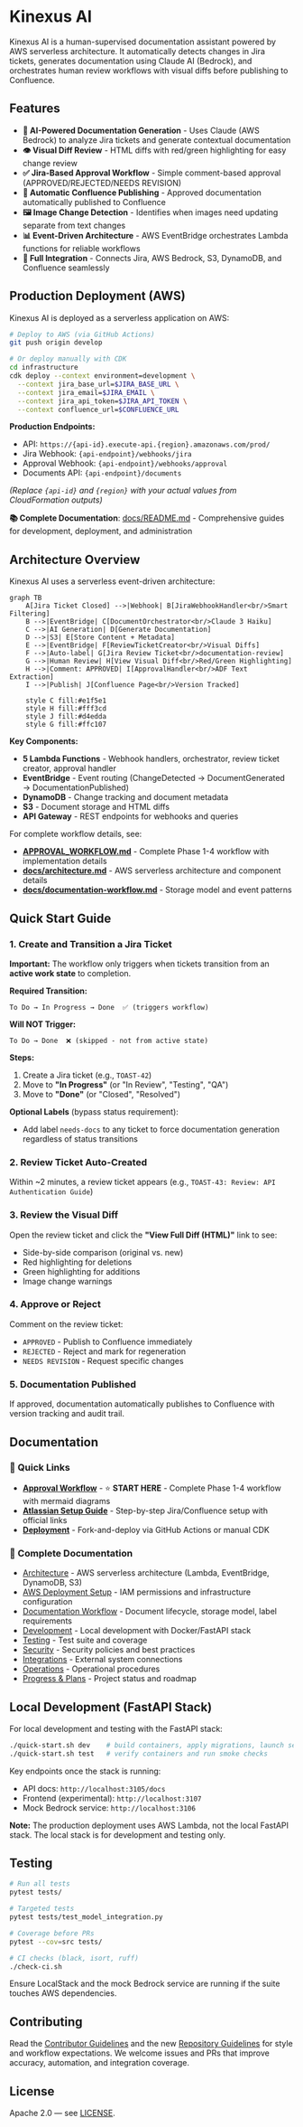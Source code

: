 # Kinexus AI

Kinexus AI is a human-supervised documentation assistant powered by AWS serverless architecture. It automatically detects changes in Jira tickets, generates documentation using Claude AI (Bedrock), and orchestrates human review workflows with visual diffs before publishing to Confluence.

## Features
- **🤖 AI-Powered Documentation Generation** - Uses Claude (AWS Bedrock) to analyze Jira tickets and generate contextual documentation
- **👁️ Visual Diff Review** - HTML diffs with red/green highlighting for easy change review
- **✅ Jira-Based Approval Workflow** - Simple comment-based approval (APPROVED/REJECTED/NEEDS REVISION)
- **🔄 Automatic Confluence Publishing** - Approved documentation automatically published to Confluence
- **🖼️ Image Change Detection** - Identifies when images need updating separate from text changes
- **📊 Event-Driven Architecture** - AWS EventBridge orchestrates Lambda functions for reliable workflows
- **🔗 Full Integration** - Connects Jira, AWS Bedrock, S3, DynamoDB, and Confluence seamlessly

## Production Deployment (AWS)

Kinexus AI is deployed as a serverless application on AWS:

```bash
# Deploy to AWS (via GitHub Actions)
git push origin develop

# Or deploy manually with CDK
cd infrastructure
cdk deploy --context environment=development \
  --context jira_base_url=$JIRA_BASE_URL \
  --context jira_email=$JIRA_EMAIL \
  --context jira_api_token=$JIRA_API_TOKEN \
  --context confluence_url=$CONFLUENCE_URL
```

**Production Endpoints:**
- API: `https://{api-id}.execute-api.{region}.amazonaws.com/prod/`
- Jira Webhook: `{api-endpoint}/webhooks/jira`
- Approval Webhook: `{api-endpoint}/webhooks/approval`
- Documents API: `{api-endpoint}/documents`

*(Replace `{api-id}` and `{region}` with your actual values from CloudFormation outputs)*

**📚 Complete Documentation**: [docs/README.md](docs/README.md) - Comprehensive guides for development, deployment, and administration

## Architecture Overview

Kinexus AI uses a serverless event-driven architecture:

```mermaid
graph TB
    A[Jira Ticket Closed] -->|Webhook| B[JiraWebhookHandler<br/>Smart Filtering]
    B -->|EventBridge| C[DocumentOrchestrator<br/>Claude 3 Haiku]
    C -->|AI Generation| D[Generate Documentation]
    D -->|S3| E[Store Content + Metadata]
    E -->|EventBridge| F[ReviewTicketCreator<br/>Visual Diffs]
    F -->|Auto-label| G[Jira Review Ticket<br/>documentation-review]
    G -->|Human Review| H[View Visual Diff<br/>Red/Green Highlighting]
    H -->|Comment: APPROVED| I[ApprovalHandler<br/>ADF Text Extraction]
    I -->|Publish| J[Confluence Page<br/>Version Tracked]

    style C fill:#e1f5e1
    style H fill:#fff3cd
    style J fill:#d4edda
    style G fill:#ffc107
```

**Key Components:**
- **5 Lambda Functions** - Webhook handlers, orchestrator, review ticket creator, approval handler
- **EventBridge** - Event routing (ChangeDetected → DocumentGenerated → DocumentationPublished)
- **DynamoDB** - Change tracking and document metadata
- **S3** - Document storage and HTML diffs
- **API Gateway** - REST endpoints for webhooks and queries

For complete workflow details, see:
- **[APPROVAL_WORKFLOW.md](APPROVAL_WORKFLOW.md)** - Complete Phase 1-4 workflow with implementation details
- **[docs/architecture.md](docs/architecture.md)** - AWS serverless architecture and component details
- **[docs/documentation-workflow.md](docs/documentation-workflow.md)** - Storage model and event patterns

## Quick Start Guide

### 1. Create and Transition a Jira Ticket

**Important:** The workflow only triggers when tickets transition from an **active work state** to completion.

**Required Transition:**
```
To Do → In Progress → Done  ✅ (triggers workflow)
```

**Will NOT Trigger:**
```
To Do → Done  ❌ (skipped - not from active state)
```

**Steps:**
1. Create a Jira ticket (e.g., `TOAST-42`)
2. Move to **"In Progress"** (or "In Review", "Testing", "QA")
3. Move to **"Done"** (or "Closed", "Resolved")

**Optional Labels** (bypass status requirement):
- Add label `needs-docs` to any ticket to force documentation generation regardless of status transitions

### 2. Review Ticket Auto-Created
Within ~2 minutes, a review ticket appears (e.g., `TOAST-43: Review: API Authentication Guide`)

### 3. Review the Visual Diff
Open the review ticket and click the **"View Full Diff (HTML)"** link to see:
- Side-by-side comparison (original vs. new)
- Red highlighting for deletions
- Green highlighting for additions
- Image change warnings

### 4. Approve or Reject
Comment on the review ticket:
- `APPROVED` - Publish to Confluence immediately
- `REJECTED` - Reject and mark for regeneration
- `NEEDS REVISION` - Request specific changes

### 5. Documentation Published
If approved, documentation automatically publishes to Confluence with version tracking and audit trail.

## Documentation

### 🎯 Quick Links
- **[Approval Workflow](APPROVAL_WORKFLOW.md)** - ⭐ **START HERE** - Complete Phase 1-4 workflow with mermaid diagrams
- **[Atlassian Setup Guide](docs/atlassian-setup-guide.md)** - Step-by-step Jira/Confluence setup with official links
- **[Deployment](docs/deployment.md)** - Fork-and-deploy via GitHub Actions or manual CDK

### 📖 Complete Documentation
- [Architecture](docs/architecture.md) - AWS serverless architecture (Lambda, EventBridge, DynamoDB, S3)
- [AWS Deployment Setup](docs/aws-deployment-setup.md) - IAM permissions and infrastructure configuration
- [Documentation Workflow](docs/documentation-workflow.md) - Document lifecycle, storage model, label requirements
- [Development](docs/development.md) - Local development with Docker/FastAPI stack
- [Testing](docs/testing.md) - Test suite and coverage
- [Security](docs/security.md) - Security policies and best practices
- [Integrations](docs/integrations.md) - External system connections
- [Operations](docs/operations.md) - Operational procedures
- [Progress & Plans](docs/progress.md) - Project status and roadmap

## Local Development (FastAPI Stack)

For local development and testing with the FastAPI stack:

```bash
./quick-start.sh dev    # build containers, apply migrations, launch services
./quick-start.sh test   # verify containers and run smoke checks
```

Key endpoints once the stack is running:
- API docs: `http://localhost:3105/docs`
- Frontend (experimental): `http://localhost:3107`
- Mock Bedrock service: `http://localhost:3106`

**Note:** The production deployment uses AWS Lambda, not the local FastAPI stack. The local stack is for development and testing only.

## Testing
```bash
# Run all tests
pytest tests/

# Targeted tests
pytest tests/test_model_integration.py

# Coverage before PRs
pytest --cov=src tests/

# CI checks (black, isort, ruff)
./check-ci.sh
```

Ensure LocalStack and the mock Bedrock service are running if the suite touches AWS dependencies.

## Contributing
Read the [Contributor Guidelines](CONTRIBUTING.md) and the new [Repository Guidelines](AGENTS.md) for style and workflow expectations. We welcome issues and PRs that improve accuracy, automation, and integration coverage.

## License
Apache 2.0 — see [LICENSE](LICENSE).
